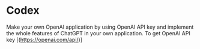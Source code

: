 # Codex

Make your own OpenAI application by using OpenAI API key and implement the whole features of ChatGPT in your own application.
To get OpenAI API key [(https://openai.com/api/)]


  
